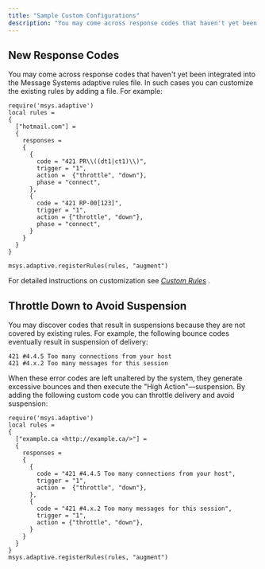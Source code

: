 ```yaml
---
title: "Sample Custom Configurations"
description: "You may come across response codes that haven't yet been integrated into the Message Systems adaptive rules file In such cases you can customize the existing rules by adding a file For example For detailed instructions on customization see Chapter 4 Custom Rules You may discover codes that result in..."
---
```


## <a name="ad.samples.response"></a> New Response Codes

You may come across response codes that haven't yet been integrated into the Message Systems adaptive rules file. In such cases you can customize the existing rules by adding a file. For example:

```
require('msys.adaptive')
local rules =
{
  ["hotmail.com"] =
  {
    responses =
    {
      {
        code = "421 PR\\((dt1|ct1)\\)",
        trigger = "1",
        action =  {"throttle", "down"},
        phase = "connect",
      },
      {
        code = "421 RP-00[123]",
        trigger = "1",
        action = {"throttle", "down"},
        phase = "connect",
      }
    }
  }
}

msys.adaptive.registerRules(rules, "augment")
```

For detailed instructions on customization see [*Custom Rules*](/momentum/3/3-ad/ad-custom-rules) .

## <a name="ad.samples.throttle"></a> Throttle Down to Avoid Suspension

You may discover codes that result in suspensions because they are not covered by existing rules. For example, the following bounce codes eventually result in suspension of delivery:

```
421 #4.4.5 Too many connections from your host
421 #4.x.2 Too many messages for this session
```

When these error codes are left unaltered by the system, they generate excessive bounces and then execute the "High Action"—suspension. By adding the following custom code you can throttle delivery and avoid suspension:

```
require('msys.adaptive')
local rules =
{
  ["example.ca <http://example.ca/>"] =
  {
    responses =
    {
      {
        code = "421 #4.4.5 Too many connections from your host",
        trigger = "1",
        action =  {"throttle", "down"},
      },
      {
        code = "421 #4.x.2 Too many messages for this session",
        trigger = "1",
        action = {"throttle", "down"},
      }
    }
  }
}
msys.adaptive.registerRules(rules, "augment")
```